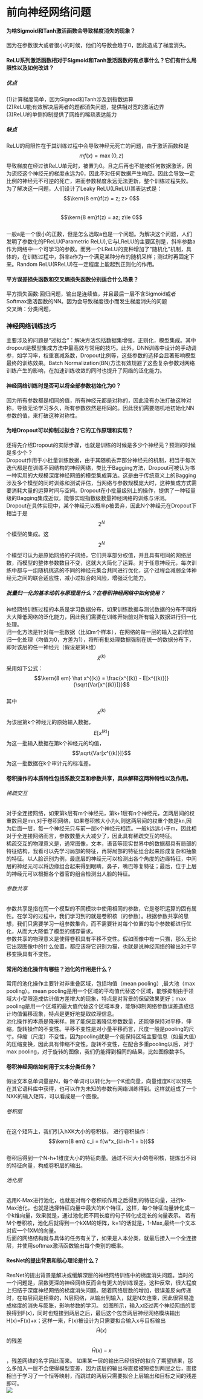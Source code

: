 # 前向神经网络问题

#### 为啥Sigmoid和Tanh激活函数会导致梯度消失的现象？

因为在参数很大或者很小的时候，他们的导数会趋于0，因此造成了梯度消失。

#### ReLU系列激活函数相对于Sigmoid和Tanh激活函数的有点事什么？它们有什么局限性以及如何改进？

##### 优点

\(1\)计算梯度简单，因为Sigmod和Tanh涉及到指数运算  
\(2\)ReLU能有效解决后两者的题都消失问题，提供相对宽的激活边界  
\(3\)ReLU的单侧抑制提供了网络的稀疏表达能力

##### 缺点

ReLU的局限性在于其训练过程中会导致神经元死亡的问题，由于激活函数和是$$mf(x) = \max(0,z)$$导致梯度在经过该ReLU单元时，被置为0。且之后再也不能被任何数据激活，因为流经这个神经元的梯度永远为0，因此不对任何数据产生响应。因此会导致一定比例的神经元不可逆的死亡，进而参数梯度永远无法更新，整个训练过程失败。  
为了解决这一问题，人们设计了Leaky ReLU\(LReLU\)其表达式是：  
$$\kern{8 em}f(z) = z; z> 0$$  
$$\kern{8 em}f(z) = az; z\le 0$$  
一般a是一个很小的正数，但是怎么选取a也是一个问题。为解决这个问题，人们发明了参数化的PReLU\(Parametric ReLU\),它与LReLU的主要区别是，斜率参数a作为网络中一个可学习的参数。而另一个LReLU的变种增加了"随机化"机制，具体的，在训练过程中，斜率a作为一个满足某种分布的随机采样；测试时再固定下来。Random ReLU\(RReLU\)在一定程度上能起到正则化的作用。

#### 平方误差损失函数和交叉熵损失函数分别适合什么场景？

平方损失函数:回归问题，输出是连续值，并且最后一层不含Sigmoid或者Softmax激活函数的NN。因为会导致梯度很小而发生梯度消失的问题  
交叉熵：分类问题，

### 神经网络训练技巧

主要涉及的问题是“过拟合”：解决方法包括数据集增强，正则化，模型集成。其中dropout是模型集成方法中最高效与常用的技巧。此外，DNN训练中设计的手动调参，如学习率，权重衰减系数，Dropout比例等，这些参数的选择会显著影响模型最终的训练效果。Batch Normalization\(BN\)方法有效规避了这些复杂参数对网络训练产生的影响，在加速训练收敛的同时也提升了网络的泛化能力。

#### 神经网络训练时是否可以将全部参数初始化为0？

因为所有参数都是相同的值，所有神经元都是对称的，因此没有办法打破这种对称，导致无论学习多久，所有参数依然是相同的。因此我们需要随机地初始化NN参数的值，来打破这种对称性。

#### 为啥Dropout可以抑制过拟合？它的工作原理和实现？

还得先介绍Dropout的实际步骤，也就是训练的时候是多少个神经元？预测的时候是多少个？  
Dropout作用于小批量训练数据，由于其随机丢弃部分神经元的机制，相当于每次迭代都是在训练不同结构的神经网络，类比于Bagging方法，Dropout可被认为书一种实用的大规模深度神经网络的模型集成算法。这是由于传统意义上的Bagging涉及多个模型的同时训练和测试评估，当网络与参数规模庞大时，这种集成方式需要消耗大量的运算时间与空间。Dropout在小批量级别上的操作，提供了一种轻量级的Bagging集成近似，能够实现指数级数量神经网络的训练与评测。  
Dropout在具体实现中，某个神经元以概率p被丢弃，因此N个神经元在Dropout下相当于是$$2^N$$个模型的集成。这$$2^N$$个模型可认为是原始网络的子网络，它们共享部分权值，并且具有相同的网络层数，而模型的整体参数数目不变，这就大大简化了运算。对于任意神经元，每次训练中都与一组随机挑选的不同的神经元集合共同进行优化，这个过程会减弱全体神经元之间的联合适应性，减小过拟合的风险，增强泛化能力。

##### 批量归一化的基本动机与原理是什么？在卷积神经网络中如何使用？

神经网络训练过程的本质是学习数据分布，如果训练数据与测试数据的分布不同将大大降低网络的泛化能力，因此我们需要在训练开始前对所有输入数据进行归一化处理。  
归一化方法是针对每一批数据（比如m个样本），在网络的每一层的输入之前增加归一化处理（均值为0，方差为1），将所有批处理数据强制在统一的数据分布下，即对该层的任一神经元（假设是第k维）$$\hat x^{(k)}$$采用如下公式：  
$$\kern{8 em} \hat x^{(k)} = \frac{x^{(k)} - E[x^{(k)}]}{\sqrt{Var[x^{(k)}]}}$$  
其中$$x^{(k)}$$为该层第k个神经元的原始输入数据，$$E[x^{(k)}]$$为这一批输入数据在第k个神经元的均值，$$\sqrt{Var[x^{(k)}]}$$为这一批数据在k个审计元的标准差。

#### 卷积操作的本质特性包括系数交互和参数共享，具体解释这两种特性以及作用。

###### 稀疏交互

对于全连接网络，如果第k层有m个神经元，第k+1层有n个神经元，怎两层间的权重数目是mn,对于卷积网络，如果卷积核大小为k,则这两层间的权重个数是kn,因为后面一层，每一个神经元只与前一层k个神经元相连。一般k远远小于m，因此相对于全连接网络而言，参数数量大大减少了，因此具有稀疏交互的特征。  
稀疏交互的物理意义是，通常图像，文本，语音等现实世界中的数据都具有局部的特征结构，我看可以先学习局部的特征，再将局部的特征组合起来形成复杂和抽象的特征。以人脸识别为例，最底层的神经元可以检测出各个角度的边缘特征，中间层的神经元可以将边缘组合起来得到眼睛，鼻子，嘴巴等复特征；最后，位于上层的神经元可以根据各个器官的组合检测出人脸的特征。

###### 参数共享

参数共享是指在同一个模型的不同模块中使用相同的参数，它是卷积运算的固有属性。在学习的过程中，我们学习到的就是卷积核（的参数）。根据参数共享的思想，我们只需要学习一组参数集合，而不需要针对每个位置的每个参数都进行优化，从而大大降低了模型的储存需求。  
参数共享的物理意义是使得卷积具有平移不变性。假如图像中有一只猫，那么无论它出现图像中的什么位置，都应该将它识别为猫，也就是说神经网络的输出对于平移变换具有不变性。

#### 常用的池化操作有哪些？池化的作用是什么？

常用的池化操作主要针对非重叠区域，包括均值（mean pooling）,最大池（max pooling）。mean pooling是用一个区域的平均值代替这个区域，能够抑制由于领域大小受限造成估计值方差增大的现象，特点是对背景的保留效果更好；max pooling是用一个区域的最大值代替这个区域本身，能够抑制网络参数误差造成估计均值偏移现象，特点是更好地提取纹理信息。  
池化操作的本质是降采样。除了能保显著降低参数数量，还能够保持对平移，伸缩，旋转操作的不变性。平移不变性是对小量平移而言，尺度一般是pooling的尺寸。伸缩（尺度）不变性，因为pooling就是一个能保持区域主要信息（如最大值）的压缩变换，因此具有伸缩不变性。旋转不变性，在配合多重pooling以后，对于max pooling，对于旋转的图像，我们仍能得到相同的结果，比如图像数字5。

#### 卷积神经网络如何用于文本分类任务？

假设文本总单词量是N，每个单词可以转化为一个K维向量，向量维度K可以预先在其它语料库中获得，也可以作为未知的参数有网络训练得到。这样就组成了一个NXK的输入矩阵，可以看成是一个图像。

###### 卷积层

在这个矩阵上，我们引入hXK大小的卷积核，  进行卷积操作：  
$$\kern{8 em} c_i = f(w*x_{i:i+h-1 + b})$$  
卷积后得到一个N-h+1维度大小的特征向量。通过不同大小的卷积核，提炼出不同的特征向量，构成卷积层的输出。

###### 池化层

选用K-Max进行池化，也就是对每个卷积核作用之后得到的特征向量，进行k-Max池化，也就是选择特征向量中最大的K个特征，这样，每个特征向量转化成一个k维向量，效果就是，通过池化把不同长度的句子转化成定长的向量表示。 若有M个卷积核，池化后就得到一个kXM的矩阵，k=1的话就是，1-Max,最终一个文本对应一个1XM的向量。  
后面的网络结构就与具体的任务有关了，如果是人本分类，就最后接入一个全连接层，并使用softmax激活函数输出每个类别的概率。

#### ResNet的提出背景和核心理论是什么？

ResNet的提出背景是解决或缓解深层的神经网络训练中的梯度消失问题。当时的一个问题是，层数更深的神经网络反而会有更大的训练误差。这种反常，很大程度上归结于深度神经网络的梯度消失问题。随着网络层数的增加，很误差反向传递时，在每层间是相乘的，N层网络，从输出到输入，就是N次连乘，因此很容易造成梯度的消失与膨胀，影响参数的学习。
如图所示，输入x经过两个神经网络的变换得到F(x)，同时也短接到两层之后，最后这个包含两层神经网络模块输出H(x)=F(x)+x；这样一来，F(x)被设计为只需要拟合输入x与目标输出$$\hat H(x)$$的残差$$\hat H(x) -x$$，残差网络的名字因此而来。 如果某一层的输出已经很好的拟合了期望结果，那么多加入一层不会使得模型变差，因为该层的输出将直接被短接到两层之后，直接相当于学习了一个恒等映射，而跳过的两层只需要拟合上层输出和目标之间的残差即可。   
![](/assets/ResNN_Principle_1.png)

